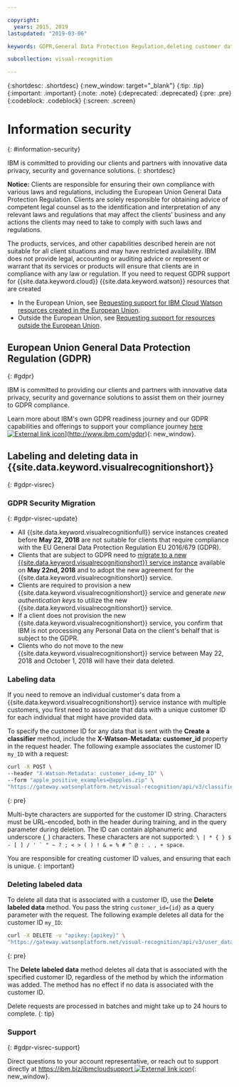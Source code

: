 ```yaml
---

copyright:
  years: 2015, 2019
lastupdated: "2019-03-06"

keywords: GDPR,General Data Protection Regulation,deleting customer data,privacy

subcollection: visual-recognition

---
```


{:shortdesc: .shortdesc}
{:new_window: target="_blank"}
{:tip: .tip}
{:important: .important}
{:note: .note}
{:deprecated: .deprecated}
{:pre: .pre}
{:codeblock: .codeblock}
{:screen: .screen}

# Information security
{: #information-security}

IBM is committed to providing our clients and partners with innovative data privacy, security and governance solutions.
{: shortdesc}

**Notice:**
Clients are responsible for ensuring their own compliance with various laws and regulations, including the European Union General Data Protection Regulation. Clients are solely responsible for obtaining advice of competent legal counsel as to the identification and interpretation of any relevant laws and regulations that may affect the clients’ business and any actions the clients may need to take to comply with such laws and regulations.

The products, services, and other capabilities described herein are not suitable for all client situations and may have restricted availability. IBM does not provide legal, accounting or auditing advice or represent or warrant that its services or products will ensure that clients are in compliance with any law or regulation.
If you need to request GDPR support for {{site.data.keyword.cloud}} {{site.data.keyword.watson}} resources that are created

- In the European Union, see [Requesting support for IBM Cloud Watson resources created in the European Union](/docs/services/watson?topic=watson-gdpr-sar#request-EU).
- Outside the European Union, see [Requesting support for resources outside the European Union](/docs/services/watson?topic=watson-gdpr-sar#request-non-EU).

## European Union General Data Protection Regulation (GDPR)
{: #gdpr}

IBM is committed to providing our clients and partners with innovative data privacy, security and governance solutions to assist them on their journey to GDPR compliance.

Learn more about IBM's own GDPR readiness journey and our GDPR capabilities and offerings to support your compliance journey [here ![External link icon](../../icons/launch-glyph.svg "External link icon")](../../icons/launch-glyph.svg "External link icon")](http://www.ibm.com/gdpr){: new_window}.

## Labeling and deleting data in {{site.data.keyword.visualrecognitionshort}}
{: #gdpr-visrec}

### GDPR Security Migration
{: #gdpr-visrec-update}

- All {{site.data.keyword.visualrecognitionfull}} service instances created before **May 22, 2018** are not suitable for clients that require compliance with the EU General Data Protection Regulation EU 2016/679 (GDPR).
- Clients that are subject to GDPR need to [migrate to a new {{site.data.keyword.visualrecognitionshort}} service instance](/docs/services/visual-recognition?topic=visual-recognition-migrating#migrating) available on **May 22nd, 2018** and to adopt the new agreement for the {{site.data.keyword.visualrecognitionshort}} service.
- Clients are required to provision a new {{site.data.keyword.visualrecognitionshort}} service and generate *new authentication keys* to utilize the new {{site.data.keyword.visualrecognitionshort}} service.
- If a client does not provision the new {{site.data.keyword.visualrecognitionshort}} service, you confirm that IBM is not processing any Personal Data on the client's behalf that is subject to the GDPR.
- Clients who do not move to the new {{site.data.keyword.visualrecognitionshort}} service between May 22, 2018 and October 1, 2018 will have their data deleted.

### Labeling data

If you need to remove an individual customer's data from a {{site.data.keyword.visualrecognitionshort}} service instance with multiple customers, you first need to associate that data with a unique customer ID for each individual that might have provided data.

To specify the customer ID for any data that is sent with the **Create a classifier** method, include the **X-Watson-Metadata: customer_id** property in the request header. The following example associates the customer ID `my_ID` with a request:

```bash
curl -X POST \
--header "X-Watson-Metadata: customer_id=my_ID" \
--form "apple_positive_examples=@apples.zip" \
"https://gateway.watsonplatform.net/visual-recognition/api/v3/classifiers?version=2018-03-19"
```
{: pre}

Multi-byte characters are supported for the customer ID string. Characters must be URL-encoded, both in the header during training, and in the query parameter during deletion. The ID can contain alphanumeric and underscore (`_`) characters. These characters are not supported: ``\ | * { } $ - [ ] / ' ` " ~ ? ; < > ( ) ! & = % # ^ @ : . , + space``.

You are responsible for creating customer ID values, and ensuring that each is unique.
{: important}

### Deleting labeled data

To delete all data that is associated with a customer ID, use the **Delete labeled data** method. You pass the string `customer_id={id}` as a query parameter with the request. The following example deletes all data for the customer ID `my_ID`:

```bash
curl -X DELETE -u "apikey:{apikey}" \
"https://gateway.watsonplatform.net/visual-recognition/api/v3/user_data?customer_id=my_ID&version=2018-03-19"
```
{: pre}

The **Delete labeled data** method deletes all data that is associated with the specified customer ID, regardless of the method by which the information was added. The method has no effect if no data is associated with the customer ID.

Delete requests are processed in batches and might take up to 24 hours to complete.
{: tip}

### Support
{: #gdpr-visrec-support}

Direct questions to your account representative, or reach out to support directly at [https://ibm.biz/ibmcloudsupport ![External link icon](../../icons/launch-glyph.svg "External link icon")](https://ibm.biz/ibmcloudsupport){: new_window}.

